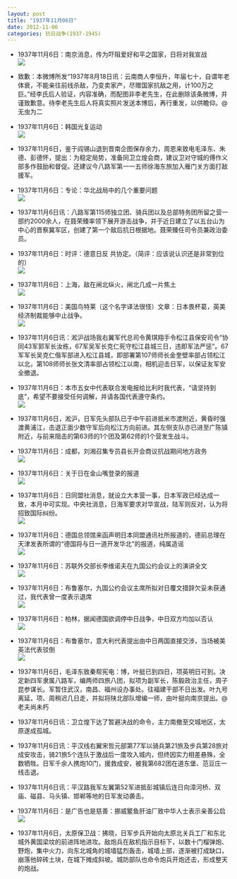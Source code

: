 ```yaml
---
layout: post
title: "1937年11月06日"
date: 2012-11-06
categories: 抗日战争(1937-1945)
---
```


<meta name="referrer" content="no-referrer" />

- 1937年11月6日：南京消息，传为吓阻爱好和平之国家，日将对我宣战 <br/><img src="https://ww2.sinaimg.cn/large/aca367d8jw1dylqgpfi0hj.jpg" />

- 致歉：本微博所发“1937年8月18日讯：云南商人李恒升，年届七十，自谓年老体衰，不能亲往前线杀敌，乃变卖家产，尽赠国家抗敌之用，计100万之巨。”经李氏后人验证，内容准确，而配图非李老先生，在此删除该条微博，并谨致歉意。待李老先生后人将真实照片发送本博后，再行重发，以供瞻仰。@无虫为二 

- 1937年11月6日：韩国光复运动 <br/><img src="https://ww3.sinaimg.cn/large/aca367d8jw1dyloq87ndmj.jpg" />

- 1937年11月6日，鉴于阎锡山退到晋南企图保存余力，周恩来致电毛泽东、朱德、彭德怀，提出：为稳定局势，准备同卫立煌会商，建议卫对守城的傅作义部多作鼓励和督促。还建议今八路军第一一五师徐海东旅加入雁门关方面打敌援军。 

- 1937年11月6日：专论：华北战局中的几个重要问题 <br/><img src="https://ww1.sinaimg.cn/large/aca367d8jw1dylmzy6y21j.jpg" />

- 1937年11月6日讯：八路军第115师独立团、骑兵团以及总部特务团所留之营一部约2000余人，在聂荣臻率领下展开游击战争，并于近日建立了以五台山为中心的晋察冀军区，创建了第一个敌后抗日根据地。聂荣臻任司令员兼政治委员。 

- 1937年11月6日：时评：德意日反 共协定。（简评：应该说认识还是非常到位的） <br/><img src="https://ww4.sinaimg.cn/large/aca367d8jw1dyll9c0rpfj.jpg" />

- 1937年11月6日：上海，敌在闸北纵火，闸北几成一片焦土 <br/><img src="https://ww2.sinaimg.cn/large/aca367d8jw1dyljixakb0j.jpg" />

- 1937年11月6日：美国鸟特莱（这个名字译法很怪）文章：日本畏杯葛，英美经济制裁能够中止战争。 <br/><img src="https://ww1.sinaimg.cn/large/aca367d8jw1dylhsm9k2fj.jpg" />

- 1937年11月6日讯：淞沪战场我右翼军代总司令黄琪翔手令松江县保安司令“协同43军郭军长汝栋，67军吴军长克仁死守松江县城三日，违即军法严惩”。67军军长吴克仁偕军部进入松江县城，即部署第107师师长金奎壁率部占领松江以北，第108师师长张文清率部占领松江以南，相机迎击日军，以保证友军安全撤退。 

- 1937年11月6日：本市五女中代表联合发电报给比利时我代表，“请坚持到底”，希望不要接受任何调解，并请各国代表遵守条约。 <br/><img src="https://ww1.sinaimg.cn/large/aca367d8jw1dylg24t565j.jpg" />

- 1937年11月6日，淞沪，日军先头部队已于中午前进抵米市渡附近，黄昏时强渡黄浦江，击退正面少数守军后向松江方向前进。其左侧支队亦已进至广陈镇附近，与前来阻击的第63师的1个团及第62师的1个营发生战斗。 

- 1937年11月6日：成都，刘湘召集专员县长开会商议抗战期间地方政务 <br/><img src="https://ww3.sinaimg.cn/large/aca367d8jw1dylebhrdwxj.jpg" />

- 1937年11月6日：关于日在金山嘴登录的报道 <br/><img src="https://ww1.sinaimg.cn/large/aca367d8jw1dylcl485hvj.jpg" />

- 1937年11月6日：日同盟社消息，就设立大本营一事，日本军政已经达成一致，本月中可实现。中央社消息，日海军要求对华宣战，陆军则反对，认为将招致国际纠纷。 <br/><img src="https://ww4.sinaimg.cn/large/aca367d8jw1dylaunni80j.jpg" />

- 1937年11月6日：德国总领馆来函声明日本同盟通讯社所报道的，德前总理在天津发表所谓的“德国将与日一道开发华北”的报道，纯属造谣 <br/><img src="https://ww4.sinaimg.cn/large/aca367d8jw1dyl949oahfj.jpg" />

- 1937年11月6日：苏联外交部长李维诺夫在九国公约会议上的演讲全文 <br/><img src="https://ww3.sinaimg.cn/large/aca367d8jw1dyl7e41kv8j.jpg" />

- 1937年11月6日：布鲁塞尔，九国公约会议主席所拟对日覆文措辞欠妥未获通过，我代表曾一度表示退席 <br/><img src="https://ww1.sinaimg.cn/large/aca367d8jw1dyl5nknnewj.jpg" />

- 1937年11月6日：柏林，据闻德国欲调停中日战争，中日双方均加以否认 <br/><img src="https://ww3.sinaimg.cn/large/aca367d8jw1dyl3x4o2k9j.jpg" />

- 1937年11月6日：布鲁塞尔，意大利代表提出由中日两国直接交涉，当场被美英法代表驳倒 <br/><img src="https://ww3.sinaimg.cn/large/aca367d8jw1dyl26n2249j.jpg" />

- 1937年11月6日，毛泽东致秦帮宪电：博，叶挺已到四日，项英明日可到。决定新四军隶属八路军，编两师四旅八团，拟项为副军长，陈毅政治主任，周子昆参谋长。军暂住武汉，南昌、福州设办事处。往福建干部不日出发。叶九号离延，项、周稍迟几日走，并拟将陕北部队增编一师，由叶挺向南京提出。@老夫尚未朽 

- 1937年11月6日讯：卫立煌下达了暂避决战的命令，主力南撤至交城地区，太原遂成孤城。 

- 1937年11月6日讯：平汉线右翼宋哲元部第77军以骑兵第21旅及步兵第28旅对成安攻击，骑21旅5个连队于激战后一度攻入城内，但终因实力相差悬殊，全数牺牲。日军千余人携炮10门，援救成安，被我第682团在道东堡、范豆庄一线击退。 

- 1937年11月6日讯：平汉路我军左翼第52军进抵彭城镇后连日向漳河桥、双庙、磁县、马头镇、邯郸等地的日军发动袭击。 

- 1937年11月6日：是广告也是慈善：挪威鳘鱼肝油厂致中华人士表示亲善公启 <br/><img src="https://ww4.sinaimg.cn/large/aca367d8jw1dykypjk22vj.jpg" />

- 1937年11月6日，太原保卫战：拂晓，日军步兵开始向太原北关兵工厂和东北城外黄国梁坟的前进阵地进攻。敌炮兵在敌机指示目标下，以数十门榴弹炮、野炮，集中火力，向东北城角的城墙猛烈轰击，城墙上部，逐渐被打成缺口，崩落他碎砖土块，在城下摊成斜坡。城防部队也命令炮兵开炮还击，形成整天的炮战。 


